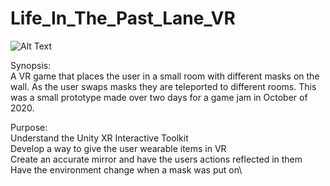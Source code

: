# Life_In_The_Past_Lane_VR

![Alt Text](https://github.com/WCram/Life_In_The_Past_Lane_VR/blob/master/LITPL.gif)


Synopsis:\
A VR game that places the user in a small room with different masks on the wall. As the user swaps masks they are teleported to different rooms. This was a small prototype made over two days for a game jam in October of 2020. 

Purpose:\
Understand the Unity XR Interactive Toolkit\
Develop a way to give the user wearable items in VR\
Create an accurate mirror and have the users actions reflected in them\
Have the environment change when a mask was put on\

